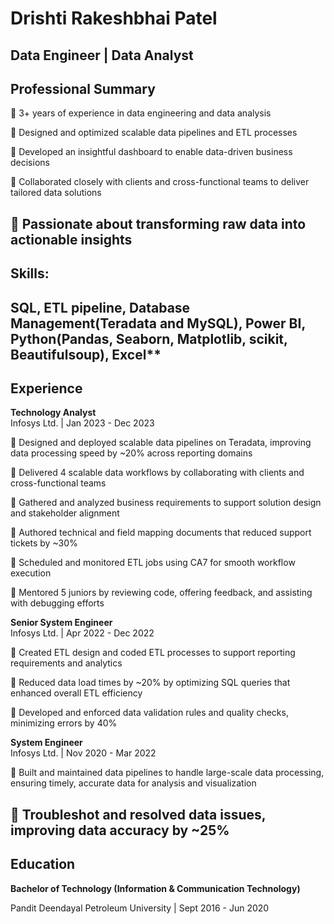 # Drishti Rakeshbhai Patel

**Data Engineer | Data Analyst**
---
## Professional Summary

🔹 3+ years of experience in data engineering and data analysis

🔹 Designed and optimized scalable data pipelines and ETL processes

🔹 Developed an insightful dashboard to enable data-driven business decisions

🔹 Collaborated closely with clients and cross-functional teams to deliver tailored data solutions

🔹 Passionate about transforming raw data into actionable insights  
---
## Skills:

SQL, ETL pipeline, Database Management(Teradata and MySQL), Power BI, Python(Pandas, Seaborn, Matplotlib, scikit, Beautifulsoup), Excel**
---
## Experience

**Technology Analyst**  
Infosys Ltd. | Jan 2023 - Dec 2023  

🔹 Designed and deployed scalable data pipelines on Teradata, improving data processing speed by ~20% across reporting domains

🔹 Delivered 4 scalable data workflows by collaborating with clients and cross-functional teams 

🔹 Gathered and analyzed business requirements to support solution design and stakeholder alignment

🔹 Authored technical and field mapping documents that reduced support tickets by ~30%

🔹 Scheduled and monitored ETL jobs using CA7 for smooth workflow execution

🔹 Mentored 5 juniors by reviewing code, offering feedback, and assisting with debugging efforts

 
**Senior System Engineer**  
Infosys Ltd. | Apr 2022 - Dec 2022  

🔹 Created ETL design and coded ETL processes to support reporting requirements and analytics

🔹 Reduced data load times by ~20% by optimizing SQL queries that enhanced overall ETL efficiency

🔹 Developed and enforced data validation rules and quality checks, minimizing errors by 40%

 **System Engineer**  
Infosys Ltd. | Nov 2020 - Mar 2022  

🔹 Built and maintained data pipelines to handle large-scale data processing, ensuring timely, accurate data for analysis and visualization

🔹 Troubleshot and resolved data issues, improving data accuracy by ~25% 
---
## Education

**Bachelor of Technology (Information & Communication Technology)**

Pandit Deendayal Petroleum University | Sept 2016 - Jun 2020

<!--
**Drishti-Patel-98/Drishti-Patel-98** is a ✨ _special_ ✨ repository because its `README.md` (this file) appears on your GitHub profile.

Here are some ideas to get you started:

- 🔭 I’m currently working on ...
- 🌱 I’m currently learning ...
- 👯 I’m looking to collaborate on ...
- 🤔 I’m looking for help with ...
- 💬 Ask me about ...
- 📫 How to reach me: ...
- 😄 Pronouns: ...
- ⚡ Fun fact: ...
-->
